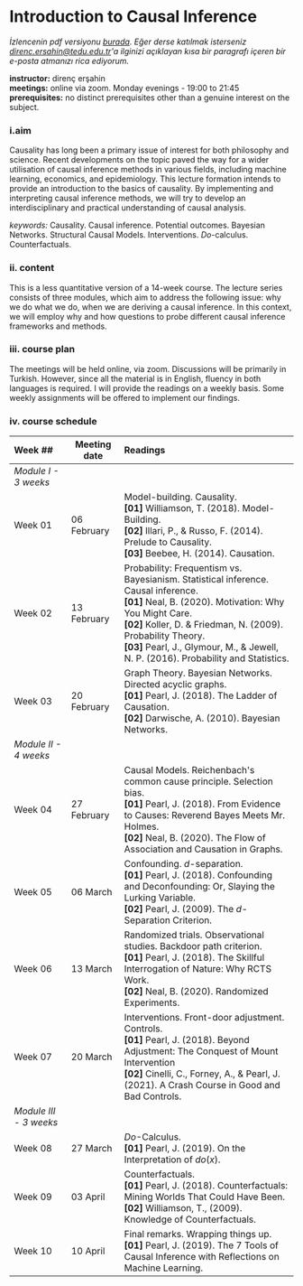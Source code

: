 # Introduction to Causal Inference

*İzlencenin pdf versiyonu [burada](ICI_syllabus.pdf). Eğer derse katılmak isterseniz direnc.ersahin@tedu.edu.tr'a ilginizi açıklayan kısa bir paragrafı içeren bir e-posta atmanızı rica ediyorum.*   

**instructor:** direnç erşahin  
**meetings:** online via zoom. Monday evenings - 19:00 to 21:45         
**prerequisites:** no distinct prerequisites other than a genuine interest on the subject.   

### i.aim   
Causality has long been a primary issue of interest for both philosophy and science. Recent developments on the topic paved the way for a wider utilisation of causal inference methods in various fields, including machine learning, economics, and epidemiology. This lecture formation intends to provide an introduction to the basics of causality. By implementing and interpreting causal inference methods, we will try to develop an interdisciplinary and practical understanding of causal analysis.

*keywords:* Causality. Causal inference. Potential outcomes. Bayesian Networks. Structural Causal Models. Interventions. *Do*-calculus. Counterfactuals.  

### ii. content   
This is a less quantitative version of a 14-week course. The lecture series consists of three modules, which aim to address the following issue: why we do what we do, when we are deriving a causal inference. In this context, we will employ why and how questions to probe different causal inference frameworks and methods. 

### iii. course plan   
The meetings will be held online, via zoom. Discussions will be primarily in Turkish. However, since all the material is in English, fluency in both languages is required. I will provide the readings on a weekly basis. Some weekly assignments will be offered to implement our findings. 

### iv. course schedule  

| Week ## | Meeting date | Readings |
| :------------ | -------------- | :-------------------------------|
| *Module I - 3 weeks* |
| Week 01 | 06 February | Model-building. Causality. <br> **[01]** Williamson, T. (2018). Model-Building. <br> **[02]** Illari, P., & Russo, F. (2014). Prelude to Causality. <br> **[03]** Beebee, H. (2014). Causation. |
| Week 02 | 13 February | Probability: Frequentism vs. Bayesianism. Statistical inference. Causal inference. <br> **[01]** Neal, B. (2020). Motivation: Why  You Might Care. <br> **[02]** Koller, D. & Friedman, N. (2009). Probability Theory. <br> **[03]** Pearl, J., Glymour, M., & Jewell, N. P. (2016). Probability and Statistics.|  
| Week 03 | 20 February | Graph Theory. Bayesian Networks. Directed acyclic graphs. <br> **[01]** Pearl, J. (2018). The Ladder of Causation. <br> **[02]** Darwische, A. (2010). Bayesian Networks. |
| *Module II - 4 weeks* |
| Week 04 | 27 February | Causal Models. Reichenbach's common cause principle. Selection bias. <br> **[01]** Pearl, J. (2018). From Evidence to Causes: Reverend Bayes Meets Mr. Holmes. <br> **[02]** Neal, B. (2020). The Flow of Association and Causation in Graphs. |
| Week 05 | 06 March | Confounding. *d*-separation. <br> **[01]** Pearl, J. (2018). Confounding and Deconfounding: Or, Slaying the Lurking Variable. <br> **[02]** Pearl, J. (2009). The *d*-Separation Criterion. |
| Week 06 | 13 March | Randomized trials. Observational studies. Backdoor path criterion. <br> **[01]** Pearl, J. (2018). The Skillful Interrogation of Nature: Why RCTS Work. <br> **[02]** Neal, B. (2020). Randomized Experiments.|
| Week 07 | 20 March | Interventions. Front-door adjustment. Controls. <br> **[01]** Pearl, J. (2018). Beyond Adjustment: The Conquest of Mount Intervention  <br> **[02]** Cinelli, C., Forney, A., & Pearl, J. (2021). A Crash Course in Good and Bad Controls. |
| *Module III - 3 weeks* |
| Week 08 | 27 March | *Do*-Calculus. <br> **[01]** Pearl, J. (2019). On the Interpretation of *do*(*x*). |
| Week 09 | 03 April | Counterfactuals. <br> **[01]** Pearl, J. (2018). Counterfactuals: Mining Worlds That Could Have Been. <br> **[02]** Williamson, T., (2009). Knowledge of Counterfactuals. |
| Week 10 | 10 April | Final remarks. Wrapping things up. <br> **[01]** Pearl, J. (2019). The 7 Tools of Causal Inference with Reflections on Machine Learning. |
